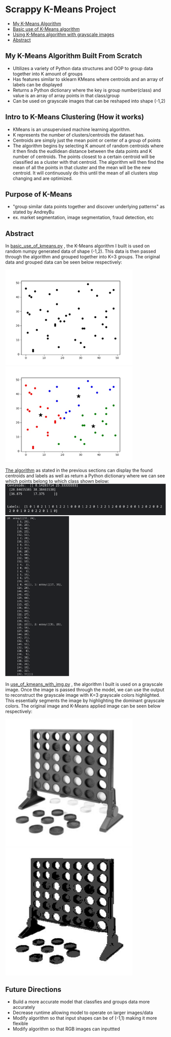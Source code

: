 # Scrappy K-Means Project
- [My K-Means Algorithm](/trying_kmeans.py) 
- [Basic use of K-Means algorithm](/basic_use_of_kmeans.py)
- [Using K-Means algorithm with grayscale images](/use_of_kmeans_with_img.py)
- [Abstract](#abstract)

## My K-Means Algorithm Built From Scratch
- Ultilizes a variety of Python data structures and OOP to group data together into K amount of groups
- Has features similar to sklearn KMeans where centroids and an array of labels can be displayed 
- Returns a Python dictionary where the key is group number(class) and value is an array of array points in that class/group
- Can be used on grayscale images that can be reshaped into shape (-1,2)

## Intro to K-Means Clustering (How it works)
- KMeans is an unsupervised machine learning algorithm. 
- K represents the number of clusters/centroids the dataset has. 
- Centroids are simply just the mean point or center of a group of points
- The algorithm begins by selecting K amount of random centroids where it then finds the eudlidean distance between the data points and K number of centroids. The points closest to a certain centroid will be classified as a cluster with that centroid. The algorithm will then find the mean of all the points in that cluster and the mean will be the new centroid. It will continuously do this until the mean of all clusters stop changing and are optimized.  

## Purpose of K-Means
- "group similar data points together and discover underlying patterns" as stated by AndreyBu 
- ex. market segmentation, image segmentation, fraud detection, etc 

## Abstract
In [basic_use_of_kmeans.py](/basic_use_of_kmeans.py) , the K-Means algorithm I built is used on random numpy generated data of shape (-1,2). This data is then passed through the algorithm and grouped together into K=3 groups. The original data and grouped data can be seen below respectively:
<p float="left">
  <img src="/images/original_data.jpg" width="400" />
  <img src="/images/kmeans_of_data.jpg" width="400" /> 
</p>

[The algorithm](/trying_kmeans.py) as stated in the previous sections can display the found centroids and labels as well as return a Python dictionary where we can see which points belong to which class shown below:
<img src="/images/centroids_labels.png" />
<img src="/images/dict_output.png" height="500"/> 
<!--
<p float="left">
  <img src="/images/centroids_labels.png" width="600"/>
  <img src="/images/dict_output.png" height="500"/> 
</p>
-->
In [use_of_kmeans_with_img.py](/use_of_kmeans_with_img.py) , the algorithm I built is used on a grayscale image. Once the image is passed through the model, we can use the output to reconstruct the grayscale image with K=3 grayscale colors highlighted. This essentially segments the image by highlighting the dominant grayscale colors. The original image and K-Means applied image can be seen below respectively:
<p float="left">
  <img src="/images/gray-connect_4.jpg" width="400" />
  <img src="/images/kmeans-connect_4.jpg" width="400" /> 
</p>

<!--
Syntax for displaying an image:
<img src="/images/readme1.png" width="1000" height="400">
-->
## Future Directions
- Build a more accurate model that classfies and groups data more accurately
- Decrease runtime allowing model to operate on larger images/data
- Modify algorithm so that input shapes can be of (-1,1) making it more flexible
- Modify algorithm so that RGB images can inputtted 
